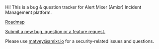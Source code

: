 Hi! This is a bug & question tracker for Alert Mixer (Amixr) Incident Management platform.

[Roadmap](https://github.com/alertmixer/amixr/projects/1)

[Submit a new bug, question or a feature request.](https://github.com/alertmixer/amixr/issues/new)

Please use matvey@amixr.io for a security-related issues and questions.
